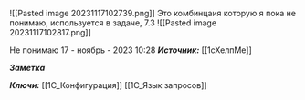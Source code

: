   ![[Pasted image 20231117102739.png]]
  Это комбинцаия которую я пока не понимаю, используется в задаче, 7.3
  ![[Pasted image 20231117102817.png]]


Не понимаю
 17 - ноябрь - 2023  10:28 
***Источник:*** [[1сХелпМе]]

***Заметка*** 


***Ключи:*** [[1С_Конфигурация]] [[1C_Язык запросов]]